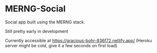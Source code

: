 # MERNG-Social

Social app built using the MERNG stack.

Still pretty early in development

Currently accessible at https://gracious-bohr-836f72.netlify.app/ (Heroku server might be cold, give it a few seconds on first load)
